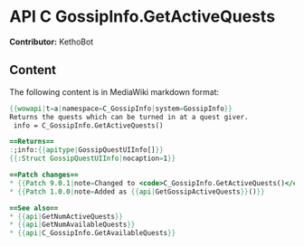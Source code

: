 # API C GossipInfo.GetActiveQuests

**Contributor:** KethoBot

## Content

The following content is in MediaWiki markdown format:

```mediawiki
{{wowapi|t=a|namespace=C_GossipInfo|system=GossipInfo}}
Returns the quests which can be turned in at a quest giver.
 info = C_GossipInfo.GetActiveQuests()

==Returns==
:;info:{{apitype|GossipQuestUIInfo[]}}
{{:Struct GossipQuestUIInfo|nocaption=1}}

==Patch changes==
* {{Patch 9.0.1|note=Changed to <code>C_GossipInfo.GetActiveQuests()</code> and returns structured data.}}
* {{Patch 1.0.0|note=Added as {{api|GetGossipActiveQuests}}()}}

==See also==
* {{api|GetNumActiveQuests}}
* {{api|GetNumAvailableQuests}}
* {{api|C_GossipInfo.GetAvailableQuests}}
```